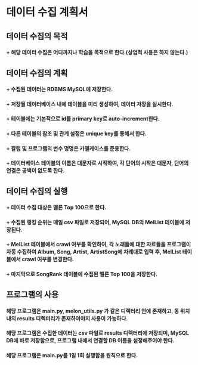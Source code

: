 # 데이터 수집 계획서

## 데이터 수집의 목적
#### + 해당 데이터 수집은 어디까지나 학습을 목적으로 한다.(상업적 사용은 하지 않는다.)



## 데이터 수집의 계획 
#### +  수집된 데이터는 RDBMS MySQL에 저장한다.
#### +  저장될 데이터베이스 내에 테이블을 미리 생성하여, 데이터 저장을 실시한다.
#### +  테이블에는 기본적으로 id를 primary key로 auto-increment한다.
#### +  다른 테이블의 참조 및 관계 설정은 unique key를 통해서 한다.
#### +  칼럼 및 프로그램의 변수 명명은 카멜케이스를 준용한다.
#### +  데이터베이스 테이블의 이름은 대문자로 시작하여, 각 단어의 시작은 대문자, 단어의 연결은 공백이 없도록 한다.



## 데이터 수집의 실행 
#### +  데이터 수집 대상은 멜론 Top 100으로 한다.
#### +  수집된 랭킹 순위는 매일 csv 파일로 저장되어, MySQL DB의 MelList 테이블에 저장된다.
#### +  MelList 테이블에서 crawl 여부를 확인하여, 각 노래들에 대한 자료들을 프로그램이 자동 수집하여 Album, Song, Artist, ArtistSong에 차례대로 입력 후, MelList 테이블에서 crawl 여부를 변경한다.
#### +  마지막으로 SongRank 테이블에 수집된 멜론 Top 100을 저장한다.



## 프로그램의 사용
#### 해당 프로그램은 main.py, melon_utils.py 가 같은 디렉터리 안에 존재하고, 동 위치 내의 results 디렉터리가 존재하여야지 사용이 가능하다.
#### 해당 프로그램은 수집한 데이터는 csv 파일로 results 디렉터리에 저장되며, MySQL DB에 바로 저장함으로, 프로그램 내에서 연결할 DB 이름을 설정해주어야 한다.
#### 해당 프로그램은 main.py를 1일 1회 실행함을 원칙으로 한다.
